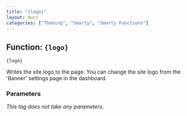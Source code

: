 ```yaml
---
title: "{logo}"
layout: docs
categories: ["Theming", "Smarty", "Smarty Functions"]
---
```


## Function: `{logo}`

```
{logo}
```

Writes the site logo to the page. You can change the site logo from the 'Banner' settings page in the dashboard.

### Parameters

_This tag does not take any parameters._
